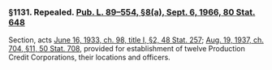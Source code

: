 ### §1131. Repealed. [Pub. L. 89–554, §8(a), Sept. 6, 1966, 80 Stat. 648](/statviewer.htm?volume=80&page=648) ###

Section, acts [June 16, 1933, ch. 98, title I, §2, 48 Stat. 257](/statviewer.htm?volume=48&page=257); [Aug. 19, 1937, ch. 704, §11, 50 Stat. 708](/statviewer.htm?volume=50&page=708), provided for establishment of twelve Production Credit Corporations, their locations and officers.